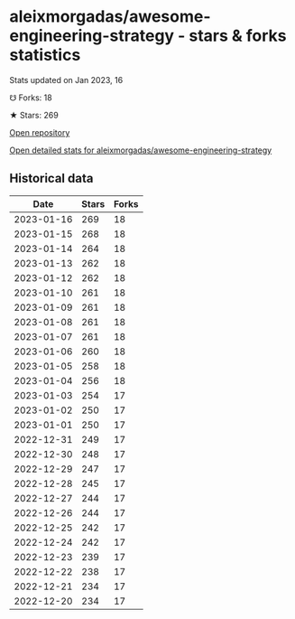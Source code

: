 # aleixmorgadas/awesome-engineering-strategy - stars & forks statistics

Stats updated on Jan 2023, 16

☋ Forks: 18

★ Stars: 269

[Open repository](https://github.com/aleixmorgadas/awesome-engineering-strategy)

[Open detailed stats for aleixmorgadas/awesome-engineering-strategy](https://reviewgithub.com/rep/aleixmorgadas/awesome-engineering-strategy)

## Historical data
| Date | Stars | Forks |
|------|-------|-------|
| 2023-01-16 | 269 | 18 | 
| 2023-01-15 | 268 | 18 | 
| 2023-01-14 | 264 | 18 | 
| 2023-01-13 | 262 | 18 | 
| 2023-01-12 | 262 | 18 | 
| 2023-01-10 | 261 | 18 | 
| 2023-01-09 | 261 | 18 | 
| 2023-01-08 | 261 | 18 | 
| 2023-01-07 | 261 | 18 | 
| 2023-01-06 | 260 | 18 | 
| 2023-01-05 | 258 | 18 | 
| 2023-01-04 | 256 | 18 | 
| 2023-01-03 | 254 | 17 | 
| 2023-01-02 | 250 | 17 | 
| 2023-01-01 | 250 | 17 | 
| 2022-12-31 | 249 | 17 | 
| 2022-12-30 | 248 | 17 | 
| 2022-12-29 | 247 | 17 | 
| 2022-12-28 | 245 | 17 | 
| 2022-12-27 | 244 | 17 | 
| 2022-12-26 | 244 | 17 | 
| 2022-12-25 | 242 | 17 | 
| 2022-12-24 | 242 | 17 | 
| 2022-12-23 | 239 | 17 | 
| 2022-12-22 | 238 | 17 | 
| 2022-12-21 | 234 | 17 | 
| 2022-12-20 | 234 | 17 | 

